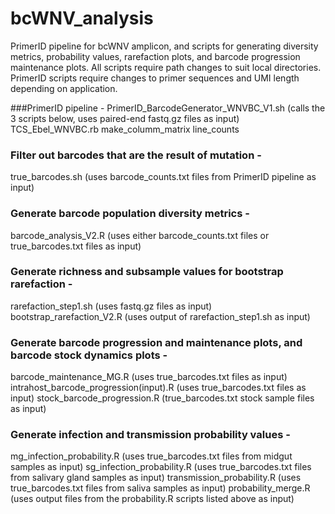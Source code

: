 # bcWNV_analysis
PrimerID pipeline for bcWNV amplicon, and scripts for generating diversity metrics, probability values, rarefaction plots, and barcode progression maintenance plots.
All scripts require path changes to suit local directories. 
PrimerID scripts require changes to primer sequences and UMI length depending on application.

###PrimerID pipeline - 
PrimerID_BarcodeGenerator_WNVBC_V1.sh (calls the 3 scripts below, uses paired-end fastq.gz files as input)
TCS_Ebel_WNVBC.rb
make_columm_matrix
line_counts

### Filter out barcodes that are the result of mutation - 
true_barcodes.sh (uses barcode_counts.txt files from PrimerID pipeline as input)

### Generate barcode population diversity metrics -
barcode_analysis_V2.R (uses either barcode_counts.txt files or true_barcodes.txt files as input)

### Generate richness and subsample values for bootstrap rarefaction -
rarefaction_step1.sh (uses fastq.gz files as input)
bootstrap_rarefaction_V2.R (uses output of rarefaction_step1.sh as input)

### Generate barcode progression and maintenance plots, and barcode stock dynamics plots - 
barcode_maintenance_MG.R (uses true_barcodes.txt files as input)
intrahost_barcode_progression(input).R (uses true_barcodes.txt files as input)
stock_barcode_progression.R (true_barcodes.txt stock sample files as input)

### Generate infection and transmission probability values - 
mg_infection_probability.R (uses true_barcodes.txt files from midgut samples as input)
sg_infection_probability.R (uses true_barcodes.txt files from salivary gland samples as input)
transmission_probability.R (uses true_barcodes.txt files from saliva samples as input)
probability_merge.R (uses output files from the probability.R scripts listed above as input)
